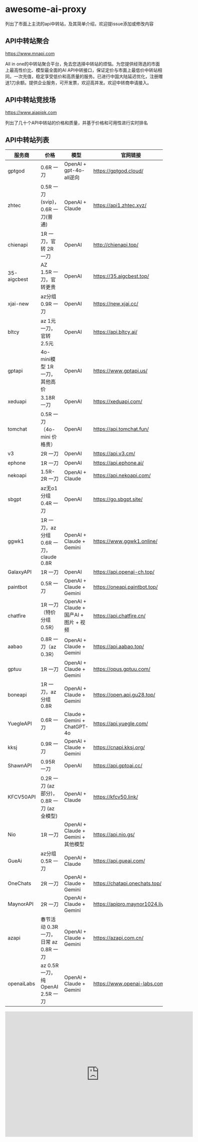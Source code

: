 # awesome-ai-proxy
列出了市面上主流的api中转站，及其简单介绍，欢迎提issue添加或修改内容

## API中转站聚合
https://www.mnapi.com

All in one的中转站聚合平台，免去您选择中转站的烦恼。为您提供经筛选的市面上最高性价比、模型最全面的AI API中转接口，保证定价与市面上最低价中转站相同。一次充值，稳定享受低价和高质量的服务。已进行中国大陆延迟优化，注册赠送1刀余额。提供企业服务，可开发票，欢迎高并发。欢迎中转商申请接入。

## API中转站竞技场
https://www.aiapipk.com

列出了几十个API中转站的价格和质量，并基于价格和可用性进行实时排名

## API中转站列表

| 服务商       | 价格                                   | 模型                          | 官网链接                                |
|------------|--------------------------------------|-----------------------------|--------------------------------------|
| gptgod     | 0.6R 一刀                            | OpenAI + gpt-4o-all逆向      | https://gptgod.cloud/    |
| zhtec      | 0.5R 一刀(svip)，0.6R 一刀(普通)     | OpenAI + Claude              | https://api1.zhtec.xyz/ |
| chienapi   | 1R 一刀，官转 2R 一刀                | OpenAI                       | http://chienapi.top/    |
| 35-aigcbest| AZ 1.5R 一刀，官转更贵              | OpenAI                       | https://35.aigcbest.top/|
| xjai-new   | az分组 0.9R 一刀                     | OpenAI                       | https://new.xjai.cc/    |
| bltcy      | az 1元 一刀，官转 2.5元              | OpenAI                       | https://api.bltcy.ai/   |
| gptapi     | 4o-mini模型 1R 一刀，其他高价        | OpenAI                       | https://www.gptapi.us/  |
| xeduapi    | 3.18R 一刀                           | OpenAI                       | https://xeduapi.com/    |
| tomchat    | 0.5R 一刀（4o-mini 价格贵）           | OpenAI                       | https://api.tomchat.fun/|
| v3         | 2R 一刀                              | OpenAI                       | https://api.v3.cm/      |
| ephone     | 1R 一刀                              | OpenAI                       | https://api.ephone.ai/  |
| nekoapi    | 1.5R-2R 一刀                         | OpenAI + Claude              | https://api.nekoapi.com/|
| sbgpt      | az无o1分组 0.4R 一刀                 | OpenAI                       | https://go.sbgpt.site/  |
| ggwk1      | 1R 一刀，az分组 0.6R 一刀，claude 0.8R | OpenAI + Claude + Gemini     | https://www.ggwk1.online/|
| GalaxyAPI  | 1R 一刀                              | OpenAI                       | https://api.openai-ch.top/|
| paintbot   | 0.5R 一刀                            | OpenAI + Claude + Gemini     | https://oneapi.paintbot.top/|
| chatfire   | 1R 一刀（特价分组 0.5R）             | OpenAI + Claude + 国产AI + 图片 + 视频 | https://api.chatfire.cn/|
| aabao      | 0.8R 一刀（az 0.3R）                 | OpenAI + Claude + Gemini     | https://api.aabao.top/   |
| gptuu      | 1R 一刀                              | OpenAI + Claude + Gemini     | https://opus.gptuu.com/  |
| boneapi    | 1R 一刀，az分组 0.8R                 | OpenAI + Claude + Gemini     | https://open.api.gu28.top/|
| YuegleAPI  | 0.6R 一刀                            | Claude + Gemini + ChatGPT-4o | https://api.yuegle.com/  |
| kksj       | 0.9R 一刀                            | OpenAI + Claude + Gemini     | https://cnapi.kksj.org/  |
| ShawnAPI   | 0.95R 一刀                           | OpenAI                       | https://api.gptoai.cc/  |
| KFCV50API  | 0.2R 一刀 (az部分)，0.8R 一刀 (az全模型) | OpenAI + Claude              | https://kfcv50.link/     |
| Nio        | 1R 一刀                              | OpenAI + Claude + Gemini + 其他模型 | https://api.nio.gs/     |
| GueAi      | az分组 0.5R 一刀                     | OpenAI + Claude              | https://api.gueai.com/  |
| OneChats   | 2R 一刀                              | OpenAI + Claude + Gemini     | https://chatapi.onechats.top/|
| MaynorAPI  | 2R 一刀                              | OpenAI + Claude + Gemini     | https://apipro.maynor1024.live/|
| azapi      | 春节活动 0.3R 一刀，日常 az 0.8R 一刀 | OpenAI + Claude + Gemini     | https://azapi.com.cn/   |
| openaiLabs | az 0.5R 一刀，纯OpenAI 2.5R 一刀     | OpenAI + Claude + Gemini     | https://www.openai-labs.com/|


<iframe style="width:100%;height:auto;min-width:600px;min-height:400px;" src="https://star-history.com/embed?secret=Z2l0aHViX3BhdF8xMUJQSFpBVUEwMDlpeW9CR1Z3Z3dzXzZJMDNQUkkzTDYwSHVNWHFUeWNxUldUcjE3cVdIZEJ2T293R09TY0M3aGtUQ09MSkJLQzhxcEgxMTVh#mn-api/awesome-ai-proxy&Date" frameBorder="0"></iframe>
